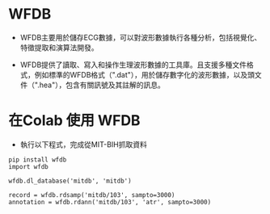 # WFDB


* WFDB主要用於儲存ECG數據，可以對波形數據執行各種分析，包括視覺化、特徵提取和演算法開發。

* WFDB提供了讀取、寫入和操作生理波形數據的工具庫。且支援多種文件格式，例如標準的WFDB格式（".dat"），用於儲存數字化的波形數據，以及頭文件（".hea"），包含有關訊號及其註解的訊息。

# 在Colab 使用 WFDB 
* 執行以下程式，完成從MIT-BIH抓取資料
```
pip install wfdb
import wfdb

wfdb.dl_database('mitdb', 'mitdb')

record = wfdb.rdsamp('mitdb/103', sampto=3000)
annotation = wfdb.rdann('mitdb/103', 'atr', sampto=3000)
```
